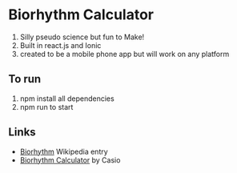 # Biorhythm Calculator

1. Silly pseudo science but fun to Make!
1. Built in react.js and Ionic
1. created to be a mobile phone app but will work on any platform

## To run

1. npm install all dependencies
1. npm run to start

## Links

 * [Biorhythm](https://en.wikipedia.org/wiki/Biorhythm) Wikipedia entry
 * [Biorhythm Calculator](https://keisan.casio.com/exec/system/1340246447) by Casio
